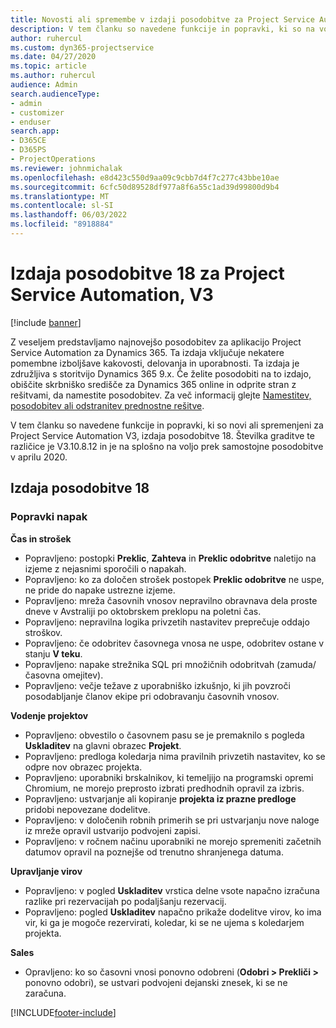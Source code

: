 ```yaml
---
title: Novosti ali spremembe v izdaji posodobitve za Project Service Automation 18, V3
description: V tem članku so navedene funkcije in popravki, ki so na voljo za Project Service Automation V3, izdaja posodobitve 18.
author: ruhercul
ms.custom: dyn365-projectservice
ms.date: 04/27/2020
ms.topic: article
ms.author: ruhercul
audience: Admin
search.audienceType:
- admin
- customizer
- enduser
search.app:
- D365CE
- D365PS
- ProjectOperations
ms.reviewer: johnmichalak
ms.openlocfilehash: e8d423c550d9aa09c9cbb7d4f7c277c43bbe10ae
ms.sourcegitcommit: 6cfc50d89528df977a8f6a55c1ad39d99800d9b4
ms.translationtype: MT
ms.contentlocale: sl-SI
ms.lasthandoff: 06/03/2022
ms.locfileid: "8918884"
---
```

# <a name="project-service-automation-update-release-18-v3"></a>Izdaja posodobitve 18 za Project Service Automation, V3

[!include [banner](../includes/psa-now-project-operations.md)]

Z veseljem predstavljamo najnovejšo posodobitev za aplikacijo Project Service Automation za Dynamics 365. Ta izdaja vključuje nekatere pomembne izboljšave kakovosti, delovanja in uporabnosti. Ta izdaja je združljiva s storitvijo Dynamics 365 9.x. Če želite posodobiti na to izdajo, obiščite skrbniško središče za Dynamics 365 online in odprite stran z rešitvami, da namestite posodobitev. Za več informacij glejte [Namestitev, posodobitev ali odstranitev prednostne rešitve](/power-platform/admin/install-remove-preferred-solution).

V tem članku so navedene funkcije in popravki, ki so novi ali spremenjeni za Project Service Automation V3, izdaja posodobitve 18. Številka graditve te različice je V3.10.8.12 in je na splošno na voljo prek samostojne posodobitve v aprilu 2020.

## <a name="update-release-18"></a>Izdaja posodobitve 18

### <a name="bug-fixes"></a>Popravki napak

**Čas in strošek**

- Popravljeno: postopki **Preklic**, **Zahteva** in **Preklic odobritve** naletijo na izjeme z nejasnimi sporočili o napakah.
- Popravljeno: ko za določen strošek postopek **Preklic odobritve** ne uspe, ne pride do napake ustrezne izjeme.
- Popravljeno: mreža časovnih vnosov nepravilno obravnava dela proste dneve v Avstraliji po oktobrskem preklopu na poletni čas.
- Popravljeno: nepravilna logika privzetih nastavitev preprečuje oddajo stroškov.
- Popravljeno: če odobritev časovnega vnosa ne uspe, odobritev ostane v stanju **V teku**.
- Popravljeno: napake strežnika SQL pri množičnih odobritvah (zamuda/časovna omejitev).
- Popravljeno: večje težave z uporabniško izkušnjo, ki jih povzroči posodabljanje članov ekipe pri odobravanju časovnih vnosov.

**Vodenje projektov**

- Popravljeno: obvestilo o časovnem pasu se je premaknilo s pogleda **Uskladitev** na glavni obrazec **Projekt**.
- Popravljeno: predloga koledarja nima pravilnih privzetih nastavitev, ko se odpre nov obrazec projekta.
- Popravljeno: uporabniki brskalnikov, ki temeljijo na programski opremi Chromium, ne morejo preprosto izbrati predhodnih opravil za izbris.
- Popravljeno: ustvarjanje ali kopiranje **projekta iz prazne predloge** pridobi nepovezane dodelitve.
- Popravljeno: v določenih robnih primerih se pri ustvarjanju nove naloge iz mreže opravil ustvarijo podvojeni zapisi.
- Popravljeno: v ročnem načinu uporabniki ne morejo spremeniti začetnih datumov opravil na poznejše od trenutno shranjenega datuma.

**Upravljanje virov**

- Popravljeno: v pogled **Uskladitev** vrstica delne vsote napačno izračuna razlike pri rezervacijah po podaljšanju rezervacij.
- Popravljeno: pogled **Uskladitev** napačno prikaže dodelitve virov, ko ima vir, ki ga je mogoče rezervirati, koledar, ki se ne ujema s koledarjem projekta.

**Sales**

- Opravljeno: ko so časovni vnosi ponovno odobreni (**Odobri > Prekliči >** ponovno odobri), se ustvari podvojeni dejanski znesek, ki se ne zaračuna.


[!INCLUDE[footer-include](../includes/footer-banner.md)]
